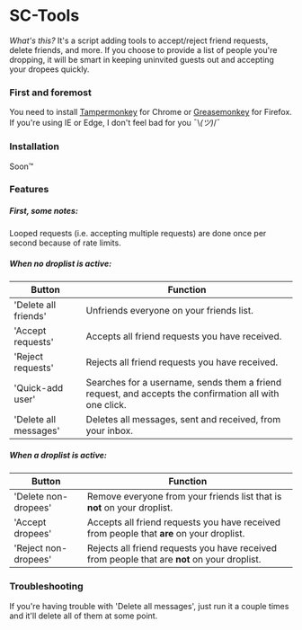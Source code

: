 # SC-Tools

*What's this?* It's a script adding tools to accept/reject friend requests, delete friends, and more. If you choose to provide a list of people you're dropping, it will be smart in keeping uninvited guests out and accepting your dropees quickly.

### First and foremost
You need to install [Tampermonkey](https://chrome.google.com/webstore/detail/tampermonkey/dhdgffkkebhmkfjojejmpbldmpobfkfo) for Chrome or [Greasemonkey](https://addons.mozilla.org/en-US/firefox/addon/greasemonkey/) for Firefox. If you're using IE or Edge, I don't feel bad for you ¯\\_(ツ)_/¯

### Installation
Soon™

### Features
##### First, some notes:
Looped requests (i.e. accepting multiple requests) are done once per second because of rate limits.

##### When no droplist is active:
Button | Function
-------|---------
'Delete all friends' | Unfriends everyone on your friends list.
'Accept requests' | Accepts all friend requests you have received.
'Reject requests' | Rejects all friend requests you have received.
'Quick-add user' | Searches for a username, sends them a friend request, and accepts the confirmation all with one click.
'Delete all messages' | Deletes all messages, sent and received, from your inbox.

##### When a droplist is active:
Button | Function
-------|---------
'Delete non-dropees' | Remove everyone from your friends list that is __not__ on your droplist.
'Accept dropees' | Accepts all friend requests you have received from people that __are__ on your droplist.
'Reject non-dropees' | Rejects all friend requests you have received from people that are __not__ on your droplist.

### Troubleshooting
If you're having trouble with 'Delete all messages', just run it a couple times and it'll delete all of them at some point.
